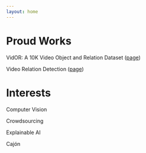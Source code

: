 ```yaml
---
layout: home
---
```

# Proud Works

VidOR: A 10K Video Object and Relation Dataset ([page](docs/vidor.html))

Video Relation Detection ([page](docs/imagenet-vidvrd.html))

# Interests

Computer Vision

Crowdsourcing

Explainable AI

Cajón
